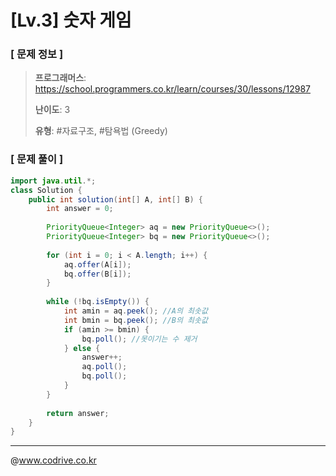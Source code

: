 # [Lv.3] 숫자 게임

### [ 문제 정보 ]
> **프로그래머스**: https://school.programmers.co.kr/learn/courses/30/lessons/12987
> 
> **난이도**: 3
>
> **유형**: #자료구조, #탐욕법 (Greedy)


### [ 문제 풀이 ]
```Java
import java.util.*;
class Solution {
    public int solution(int[] A, int[] B) {
        int answer = 0;
        
        PriorityQueue<Integer> aq = new PriorityQueue<>();
        PriorityQueue<Integer> bq = new PriorityQueue<>();
        
        for (int i = 0; i < A.length; i++) {
            aq.offer(A[i]);
            bq.offer(B[i]);
        }
        
        while (!bq.isEmpty()) {
            int amin = aq.peek(); //A의 최솟값
            int bmin = bq.peek(); //B의 최솟값
            if (amin >= bmin) {
                bq.poll(); //못이기는 수 제거
            } else {
                answer++;
                aq.poll();
                bq.poll();
            }
        }
        
        return answer;
    }
}
```


---
@www.codrive.co.kr